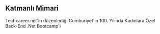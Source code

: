 ## Katmanlı Mimari
Techcareer.net'in düzenlediği Cumhuriyet'in 100. Yılında Kadınlara Özel Back-End .Net Bootcamp'i
